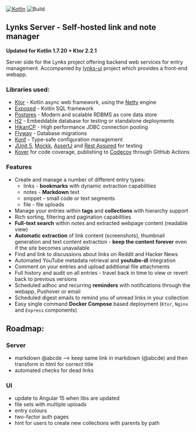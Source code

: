 [![Kotlin](https://img.shields.io/badge/kotlin-1.7.20-blue.svg?logo=kotlin)](http://kotlinlang.org)
![Build](https://github.com/raharrison/lynks-server/workflows/Build/badge.svg)

## Lynks Server - Self-hosted link and note manager

**Updated for Kotlin 1.7.20 + Ktor 2.2.1**

Server side for the Lynks project offering backend web services for entry management. Accompanied by [lynks-ui](https://github.com/raharrison/lynks-ui) project
which provides a front-end webapp.

### Libraries used:

 - [Ktor](https://github.com/ktorio/ktor) - Kotlin async web framework, using the [Netty](https://github.com/netty/netty) engine
 - [Exposed](https://github.com/JetBrains/Exposed) - Kotlin SQL framework
 - [Postgres](https://www.postgresql.org/) - Modern and scalable RDBMS as core data store
 - [H2](https://github.com/h2database/h2database) - Embeddable database for testing or standalone deployments
 - [HikariCP](https://github.com/brettwooldridge/HikariCP) - High performance JDBC connection pooling
 - [Flyway](https://flywaydb.org/) - Database migrations
 - [Konf](https://github.com/uchuhimo/konf) - Type-safe configuration management
 - [JUnit 5](https://junit.org/junit5/), [Mockk](https://github.com/mockk/mockk), [AssertJ](http://joel-costigliola.github.io/assertj/) and [Rest Assured](http://rest-assured.io/) for testing
 - [Kover](https://github.com/Kotlin/kotlinx-kover) for code coverage, publishing to [Codecov](https://about.codecov.io/) through GitHub Actions

### Features

- Create and manage a number of different entry types:
  - links - **bookmarks** with dynamic extraction capabilities
  - notes - **Markdown** text
  - snippet - small code or text segments
  - file - file uploads
- Manage your entries within **tags** and **collections** with hierarchy support
- Rich sorting, filtering and pagination capabilities
- **Full-text search** within notes and extracted webpage content (readable view)
- **Automatic extraction** of link content (screenshots), thumbnail generation and text content extraction - **keep the content forever** even if the site becomes unavailable
- Find and link to discussions about links on Reddit and Hacker News
- Automated YouTube metadata retrieval and **youtube-dl** integration
- Comment on your entries and upload additional file attachments
- Full history and audit on all entries - travel back in time to view or revert back to previous versions
- Scheduled adhoc and recurring **reminders** with notifications through the webapp, Pushover or email
- Scheduled digest emails to remind you of unread links in your collection
- Easy single command **Docker Compose** based deployment (`Ktor`, `Nginx` and `Express` components)

## Roadmap:

### Server

- markdown @abcde --> keep same link in markdown (@abcde) and then transform in html for correct title
- automated checks for dead links

### UI

- update to Angular 15 when libs are updated
- file sets with multiple uploads
- entry colours
- two-factor auth pages
- hint for users to create new collections with parents by path

